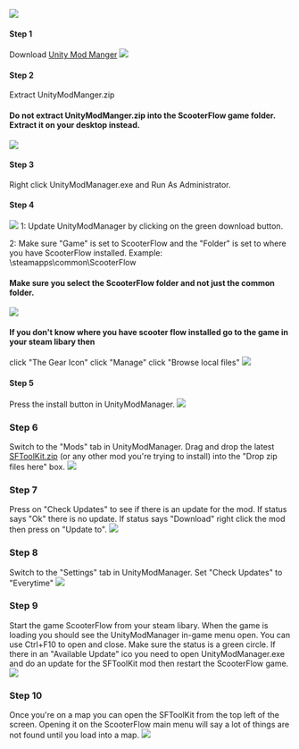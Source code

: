 ![](./images/sftoolkit_preview_1.jpg)

#### Step 1
Download [Unity Mod Manger](https://github.com/AcedWorld/SFToolKit/releases/download/UMM/ScooterFlowUnityModManager.zip)
![](./images/umm_download.jpg)
#### Step 2
Extract UnityModManger.zip
#### Do not extract UnityModManger.zip into the ScooterFlow game folder. Extract it on your desktop instead.
![](./images/umm_extract.jpg)
#### Step 3
Right click UnityModManager.exe and Run As Administrator.
#### Step 4
![](./images/umm_update.jpg)
1: Update UnityModManager by clicking on the green download button.

2: Make sure "Game" is set to ScooterFlow and the "Folder" is set to where you have ScooterFlow installed.
Example: \steamapps\common\ScooterFlow
#### Make sure you select the ScooterFlow folder and not just the common folder.
![](./images/scooterflow_select_folder.jpg)
#### If you don't know where you have scooter flow installed go to the game in your steam libary then 
click "The Gear Icon"
click "Manage"
click "Browse local files"
![](./images/scooterflow_browse_local_files.jpg)
#### Step 5
Press the install button in UnityModManager.
![](./images/umm_update.jpg)
### Step 6
Switch to the "Mods" tab in UnityModManager.
Drag and drop the latest [SFToolKit.zip](https://github.com/AcedWorld/SFToolKit/releases/latest) (or any other mod you're trying to install) into the "Drop zip files here" box.
![](./images/umm_drag_and_drop.jpg)
### Step 7
Press on "Check Updates" to see if there is an update for the mod.
If status says "Ok" there is no update.
If status says "Download" right click the mod then press on "Update to".
![](./images/umm_update_mod.jpg)
### Step 8
Switch to the "Settings" tab in UnityModManager.
Set "Check Updates" to "Everytime"
![](./images/umm_check_updates_everytime.jpg)
### Step 9
Start the game ScooterFlow from your steam libary.
When the game is loading you should see the UnityModManager in-game menu open.
You can use Ctrl+F10 to open and close.
Make sure the status is a green circle.
If there in an "Available Update" ico you need to open UnityModManager.exe and do an update for the SFToolKit mod then restart the ScooterFlow game.
![](./images/scooterflow_ingame_umm.jpg)
### Step 10
Once you're on a map you can open the SFToolKit from the top left of the screen.
Opening it on the ScooterFlow main menu will say a lot of things are not found until you load into a map.
![](./images/sftoolkit_open_menu.jpg)